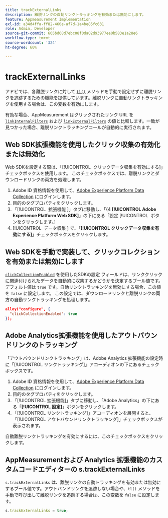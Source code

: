 ```yaml
---
title: trackExternalLinks
description: 離脱リンクの自動リンクトラッキングを有効または無効にします。
feature: Appmeasurement Implementation
exl-id: a34d4ffa-ff82-460e-af7d-1a4be85fc631
role: Admin, Developer
source-git-commit: 665bd68d7ebc08f0da02d93977ee0b583e1a28e6
workflow-type: tm+mt
source-wordcount: '324'
ht-degree: 60%

---
```


# trackExternalLinks

アドビでは、各離脱リンクに対して [`tl()`](../functions/tl-method.md) メソッドを手動で設定せずに離脱リンクを追跡するための機能を提供しています。離脱リンクに自動リンクトラッキングを使用する場合は、この変数を有効にします。

有効な場合、AppMeasurement はクリックされたリンク URL を [`linkInternalFilters`](linkinternalfilters.md) および [`linkExternalFilters`](linkexternalfilters.md) の値と比較します。一致が見つかった場合、離脱リンクトラッキングコールが自動的に実行されます。

## Web SDK拡張機能を使用したクリック収集の有効化または無効化

Web SDKを設定する際は、「[!UICONTROL &#x200B; クリックデータ収集を有効にする &#x200B;]」チェックボックスを使用します。 このチェックボックスでは、離脱リンクとダウンロードリンクの両方を処理します。

1. Adobe ID 資格情報を使用して、[Adobe Experience Platform Data Collection](https://experience.adobe.com/data-collection) にログインします。
1. 目的のタグプロパティをクリックします。
1. 「[!UICONTROL &#x200B; 拡張機能 &#x200B;]」タブに移動し、「&lbrace;4 **[!UICONTROL Adobe Experience Platform Web SDK]**」の下にある「設定 [!UICONTROL &#x200B; ボタンをクリックします。]
1. [!UICONTROL &#x200B; データ収集 &#x200B;] で、「**[!UICONTROL クリックデータ収集を有効にする]**」チェックボックスをクリックします。

## Web SDKを手動で実装して、クリックコレクションを有効または無効にします

[`clickCollectionEnabled`](https://experienceleague.adobe.com/docs/experience-platform/edge/fundamentals/configuring-the-sdk.html#clickCollectionEnabled) を使用したSDKの設定 フィールドは、リンククリックに関連付けられたデータを自動的に収集するかどうかを決定するブール値です。 デフォルト値は `true` です。自動リンクトラッキングを無効にする場合、この値を `false` に設定します。 この設定では、ダウンロードリンクと離脱リンクの両方の自動リンクトラッキングを処理します。

```json
alloy("configure", {
  "clickCollectionEnabled": true
});
```

## Adobe Analytics拡張機能を使用したアウトバウンドリンクのトラッキング

「アウトバウンドリンクトラッキング」は、Adobe Analytics 拡張機能の設定時に「[!UICONTROL リンクトラッキング]」アコーディオンの下にあるチェックボックスです。

1. Adobe ID 資格情報を使用して、[Adobe Experience Platform Data Collection](https://experience.adobe.com/data-collection) にログインします。
2. 目的のタグプロパティをクリックします。
3. 「[!UICONTROL 拡張機能]」タブに移動し、「Adobe Analytics」の下にある「**[!UICONTROL 設定]**」ボタンをクリックします。
4. 「[!UICONTROL リンクトラッキング]」アコーディオンを展開すると、「[!UICONTROL アウトバウンドリンクトラッキング]」チェックボックスが表示されます。

自動離脱リンクトラッキングを有効にするには、このチェックボックスをクリックします。

## AppMeasurementおよび Analytics 拡張機能のカスタムコードエディターの s.trackExternalLinks

`s.trackExternalLinks` は、離脱リンクの自動トラッキングを有効または無効にするブール値です。アウトバンドリンクを追跡しない場合や、`tl()` メソッドを手動で呼び出して離脱リンクを追跡する場合は、この変数を `false` に設定します。

```js
s.trackExternalLinks = true;
```
